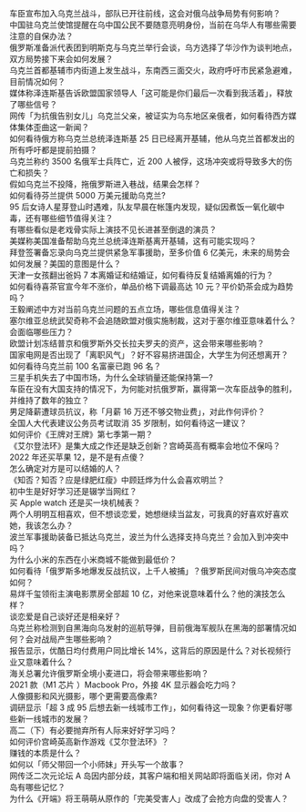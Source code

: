 车臣宣布加入乌克兰战斗，部队已开往前线，这会对俄乌战争局势有何影响？  
中国驻乌克兰使馆提醒在乌中国公民不要随意亮明身份，当前在乌华人有哪些需要注意的自保办法？  
俄罗斯准备派代表团到明斯克与乌克兰举行会谈，乌方选择了华沙作为谈判地点，双方局势接下来会如何发展？  
乌克兰首都基辅市内街道上发生战斗，东南西三面交火，政府呼吁市民紧急避难，目前情况如何？  
媒体称泽连斯基告诉欧盟国家领导人「这可能是你们最后一次看到我活着」，释放了哪些信号？  
网传「为抗俄告别女儿」乌克兰父亲，被证实为乌东地区亲俄者，如何看待西方媒体集体歪曲这一新闻？  
如何看待俄方称乌克兰总统泽连斯基 25 日已经离开基辅，他从乌克兰首都发出的所有呼吁都是提前拍摄？  
乌克兰称约 3500 名俄军士兵阵亡，近 200 人被俘，这场冲突或将导致多大的伤亡和损失？  
假如乌克兰不投降，拖俄罗斯进入巷战，结果会怎样？  
如何看待芬兰提供 5000 万美元援助乌克兰?  
95 后女诗人星芽登山时遇难，队友早晨在帐篷内发现，疑似因煮饭一氧化碳中毒，还有哪些细节值得关注？  
有哪些看似是老戏骨实际上演技不见长进甚至倒退的演员？  
美媒称美国准备帮助乌克兰总统泽连斯基离开基辅，这有可能实现吗？  
拜登签署备忘录向乌克兰提供紧急军事援助，至多价值 6 亿美元，未来的局势会如何发展？美国的意图是什么？  
天津一女孩翻出爸妈 7 本离婚证和结婚证，如何看待反复结婚离婚的行为？  
如何看待喜茶官宣今年不涨价，单品价格下调最高达 10 元？平价奶茶会成为趋势吗？  
王毅阐述中方对当前乌克兰问题的五点立场，哪些信息值得关注？  
塞尔维亚总统武契奇称不会追随欧盟对俄实施制裁，这对于塞尔维亚意味着什么？会面临哪些压力？  
欧盟计划冻结普京和俄罗斯外交长拉夫罗夫的资产，这会带来哪些影响？  
国家电网是否出现了「离职风气」？好不容易挤进国企，大学生为何还想离开？  
如何看待乌克兰前 100 名富豪已跑 96 名？  
三星手机失去了中国市场，为什么全球销量还能保持第一?  
车臣在没有大国支持的情况下，为何能对抗俄罗斯，赢得第一次车臣战争的胜利，并维持了数年的独立？  
男足降薪遭球员抗议，称「月薪 16 万还不够交物业费」，对此作何评价？  
全国人大代表建议公务员考试取消 35 岁限制，如何看待这一建议？  
如何评价《王牌对王牌》第七季第一期？  
《艾尔登法环》是集大成之作还是缺乏创新？宫崎英高有概率会地位不保吗？  
2022 年还买苹果 12，是不是有点傻？  
怎么确定对方是可以结婚的人？  
《知否？知否？应是绿肥红瘦》中顾廷烨为什么会喜欢明兰？  
初中生是好好学习还是辍学当网红？  
买 Apple watch 还是买一块机械表？  
两个人明明互相喜欢，但不想谈恋爱，她想继续当盆友，可我真的好喜欢好喜欢她，我该怎么办？  
波兰军事援助装备已抵达乌克兰，波兰为什么选择支持乌克兰？会加入到冲突中吗？  
为什么小米的东西在小米商城不能做到最低价？  
如何看待「俄罗斯多地爆发反战抗议，上千人被捕」？俄罗斯民间对俄乌冲突态度如何？  
易烊千玺领衔主演电影票房全部超 10 亿，对他来说意味着什么？他的演技怎么样？  
谈恋爱是自己谈好还是相亲好？  
乌克兰称检测到自黑海向乌发射的巡航导弹，目前俄海军舰队在黑海的部署情况如何？会对战局产生哪些影响？  
报告显示，优酷日均付费用户同比增长 14%，这背后的原因是什么？对长视频行业又意味着什么？  
海关总署允许俄罗斯全境小麦进口，将会带来哪些影响？  
2021 款（M1 芯片 ）Macbook Pro，外接 4K 显示器会吃力吗？  
人像摄影和风光摄影，哪个更需要高像素?  
调研显示「超 3 成 95 后想去新一线城市工作」，如何看待这一现象？你更看好哪些新一线城市的发展？  
高二（下）有必要抛弃所有人际来好好学习吗？  
如何评价宫崎英高新作游戏《艾尔登法环》？  
赚钱的本质是什么？  
如何以「师父带回一个小师妹」开头写一个故事？  
网传泛二次元论坛 A 岛因内部分歧，其客户端和相关网站即将面临关闭，你对 A 岛有哪些记忆？  
为什么《开端》将王萌萌从原作的「完美受害人」改成了会抢方向盘的受害人？  
